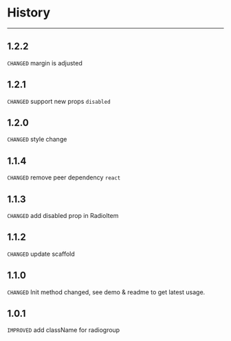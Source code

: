 # History

---

## 1.2.2

`CHANGED` margin is adjusted

## 1.2.1

`CHANGED` support new props `disabled`

## 1.2.0

`CHANGED` style change

## 1.1.4

`CHANGED` remove peer dependency `react`

## 1.1.3

`CHANGED` add disabled prop in RadioItem

## 1.1.2

`CHANGED` update scaffold

## 1.1.0

`CHANGED` Init method changed, see demo & readme to get latest usage.

## 1.0.1

`IMPROVED` add className for radiogroup